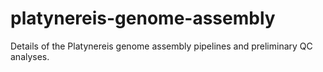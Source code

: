 # platynereis-genome-assembly
Details of the Platynereis genome assembly pipelines and preliminary QC analyses.
